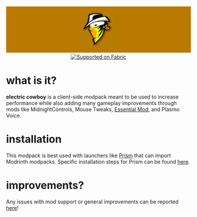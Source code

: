 <p align="center">
    <img src=".github/electric-cowboy.png" width="800px"/>
    <br>
    <a href="https://fabricmc.net/">
        <img src="https://cdn.discordapp.com/attachments/705864145169416313/969720133998239794/fabric_supported.png" alt="Supported on Fabric" width="200"/>
    </a>
</p>

# what is it?
**electric cowboy** is a client-side modpack meant to be used to increase performance while also adding many gameplay improvements through mods like MidnightControls, Mouse Tweaks, [Essential Mod](https://essential.gg), and Plasmo Voice.

# installation
This modpack is best used with launchers like [Prism](https://prismlauncher.org/download) that can import Modrinth modpacks. Specific installation steps for Prism can be found [here](INSTALLATION.md).
# improvements?
Any issues with mod support or general improvements can be reported [here](https://github.com/sylvrs/electric-cowboy/issues)!
